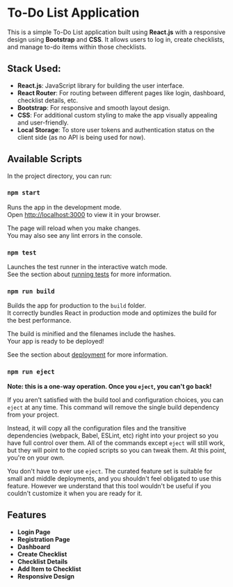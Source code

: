 # To-Do List Application

This is a simple To-Do List application built using **React.js** with a responsive design using **Bootstrap** and **CSS**. It allows users to log in, create checklists, and manage to-do items within those checklists.

## Stack Used:
- **React.js**: JavaScript library for building the user interface.
- **React Router**: For routing between different pages like login, dashboard, checklist details, etc.
- **Bootstrap**: For responsive and smooth layout design.
- **CSS**: For additional custom styling to make the app visually appealing and user-friendly.
- **Local Storage**: To store user tokens and authentication status on the client side (as no API is being used for now).

## Available Scripts

In the project directory, you can run:

### `npm start`
Runs the app in the development mode.\
Open [http://localhost:3000](http://localhost:3000) to view it in your browser.

The page will reload when you make changes.\
You may also see any lint errors in the console.

### `npm test`
Launches the test runner in the interactive watch mode.\
See the section about [running tests](https://facebook.github.io/create-react-app/docs/running-tests) for more information.

### `npm run build`
Builds the app for production to the `build` folder.\
It correctly bundles React in production mode and optimizes the build for the best performance.

The build is minified and the filenames include the hashes.\
Your app is ready to be deployed!

See the section about [deployment](https://facebook.github.io/create-react-app/docs/deployment) for more information.

### `npm run eject`
**Note: this is a one-way operation. Once you `eject`, you can't go back!**

If you aren't satisfied with the build tool and configuration choices, you can `eject` at any time. This command will remove the single build dependency from your project.

Instead, it will copy all the configuration files and the transitive dependencies (webpack, Babel, ESLint, etc) right into your project so you have full control over them. All of the commands except `eject` will still work, but they will point to the copied scripts so you can tweak them. At this point, you're on your own.

You don't have to ever use `eject`. The curated feature set is suitable for small and middle deployments, and you shouldn't feel obligated to use this feature. However we understand that this tool wouldn't be useful if you couldn't customize it when you are ready for it.

## Features

- **Login Page**
- **Registration Page**
- **Dashboard**
- **Create Checklist**
- **Checklist Details**
- **Add Item to Checklist**
- **Responsive Design**
